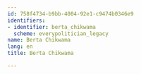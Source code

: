 ```yaml
---
id: 758f4734-b9bb-4004-92e1-c9474b0346e9
identifiers:
- identifier: berta_chikwama
  scheme: everypolitician_legacy
name: Berta Chikwama
lang: en
title: Berta Chikwama

---
```

